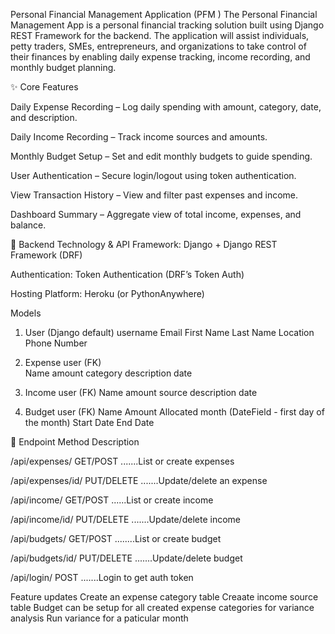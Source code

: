 Personal Financial Management Application (PFM ) 
The Personal Financial Management App is a personal financial tracking solution built using Django REST Framework for the backend. The application will assist individuals, petty traders, SMEs, entrepreneurs, and organizations to take control of their finances by enabling daily expense tracking, income recording, and monthly budget planning.

✨ Core Features

Daily Expense Recording – Log daily spending with amount, category, date, and description.


Daily Income Recording – Track income sources and amounts.


Monthly Budget Setup – Set and edit monthly budgets to guide spending.


User Authentication – Secure login/logout using token authentication.


View Transaction History – View and filter past expenses and income.


Dashboard Summary – Aggregate view of total income, expenses, and balance.


🔌 Backend Technology & API
Framework: Django + Django REST Framework (DRF)


Authentication: Token Authentication (DRF’s Token Auth)


Hosting Platform: Heroku (or PythonAnywhere)

Models
1. User (Django default)
username
Email
First Name
Last Name
Location
Phone Number


2. Expense
user (FK)	
Name
amount
category
description
date


3. Income
user (FK)
Name
amount
source
description
date


4. Budget
user (FK)
Name
Amount Allocated
month (DateField - first day of the month)
Start Date
End Date



📡 Endpoint                      Method                          Description

/api/expenses/              GET/POST                .......List or create expenses

/api/expenses/id/        PUT/DELETE               .......Update/delete an expense

/api/income/                GET/POST                ......List or create income

/api/income/id/          PUT/DELETE               .......Update/delete income

/api/budgets/              GET/POST                 ........List or create budget

/api/budgets/id/         PUT/DELETE               .......Update/delete budget

/api/login/                  POST                   .......Login to get auth token




Feature updates
Create an expense category table
Creaate income source table
Budget can be setup for all created expense categories for variance analysis
Run variance for a paticular month


